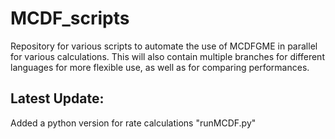 # MCDF_scripts
Repository for various scripts to automate the use of MCDFGME in parallel for various calculations. This will also contain multiple branches for different languages for more flexible use, as well as for comparing performances.

## Latest Update:
Added a python version for rate calculations "runMCDF.py"
